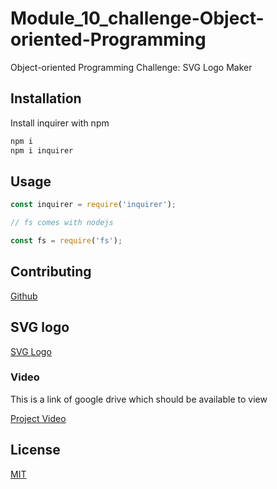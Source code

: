 # Module_10_challenge-Object-oriented-Programming
Object-oriented Programming Challenge: SVG Logo Maker

## Installation

Install inquirer with npm

```bash
npm i
npm i inquirer
```

## Usage

```javascript
const inquirer = require('inquirer');

// fs comes with nodejs

const fs = require('fs');

```

## Contributing

[Github](https://github.com/momo1123/Module_10_challenge-Object-oriented-Programming)

## SVG logo
[SVG Logo](https://github.com/momo1123/Module_10_challenge-Object-oriented-Programming/blob/main/output/logo.svg)

### Video
This is a link of google drive which should be available to view

[Project Video](https://drive.google.com/file/d/1I2xQ6EJJlzIiGx2DtBcn2zR4bJysmVBM/view?usp=sharing)


## License

[MIT](https://choosealicense.com/licenses/mit/)
